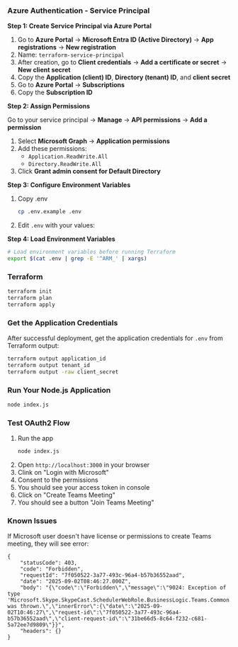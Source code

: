 ### Azure Authentication - Service Principal

**Step 1: Create Service Principal via Azure Portal**
1. Go to **Azure Portal** → **Microsoft Entra ID (Active Directory)** → **App registrations** → **New registration**
2. Name: `terraform-service-principal`
3. After creation, go to **Client credentials** → **Add a certificate or secret** → **New client secret**
4. Copy the **Application (client) ID**, **Directory (tenant) ID**, and **client secret**
5. Go to **Azure Portal** → **Subscriptions**
6. Copy the **Subscription ID**

**Step 2: Assign Permissions**

Go to your service principal → **Manage** → **API permissions** → **Add a permission**
1. Select **Microsoft Graph** → **Application permissions**
2. Add these permissions:
   - `Application.ReadWrite.All`
   - `Directory.ReadWrite.All`
3. Click **Grant admin consent for Default Directory** 

**Step 3: Configure Environment Variables**
1. Copy .env
   ```bash
   cp .env.example .env
   ```
2. Edit `.env` with your values:

**Step 4: Load Environment Variables**
```bash
# Load environment variables before running Terraform
export $(cat .env | grep -E '^ARM_' | xargs)
```

### Terraform

```bash
terraform init
terraform plan
terraform apply
```

### Get the Application Credentials

After successful deployment, get the application credentials for `.env` from Terraform output:

```bash
terraform output application_id
terraform output tenant_id
terraform output -raw client_secret
```

### Run Your Node.js Application

```bash
node index.js
```

### Test OAuth2 Flow
1. Run the app
   ```bash
   node index.js
   ```
2. Open `http://localhost:3000` in your browser
3. Clink on "Login with Microsoft"
4. Consent to the permissions
5. You should see your access token in console
6. Click on "Create Teams Meeting"
7. You should see a button "Join Teams Meeting"

### Known Issues

If Microsoft user doesn't have license or permissions to create Teams meeting, they will see error:

```
{
    "statusCode": 403,
    "code": "Forbidden",
    "requestId": "7f050522-3a77-493c-96a4-b57b36552aad",
    "date": "2025-09-02T08:46:27.000Z",
    "body": "{\"code\":\"Forbidden\",\"message\":\"9024: Exception of type 'Microsoft.Skype.SkypeCast.SchedulerWebRole.BusinessLogic.Teams.Common.Exceptions.TeamsMeetingProcessorException' was thrown.\",\"innerError\":{\"date\":\"2025-09-02T10:46:27\",\"request-id\":\"7f050522-3a77-493c-96a4-b57b36552aad\",\"client-request-id\":\"31be66d5-8c64-f232-c681-5a72ee7d9809\"}}",
    "headers": {}
}
```